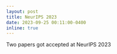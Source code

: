 ```yaml
---
layout: post
title: NeurIPS 2023
date: 2023-09-25 00:11:00-0400
inline: true
---
```

Two papers got accepted at NeurIPS 2023
